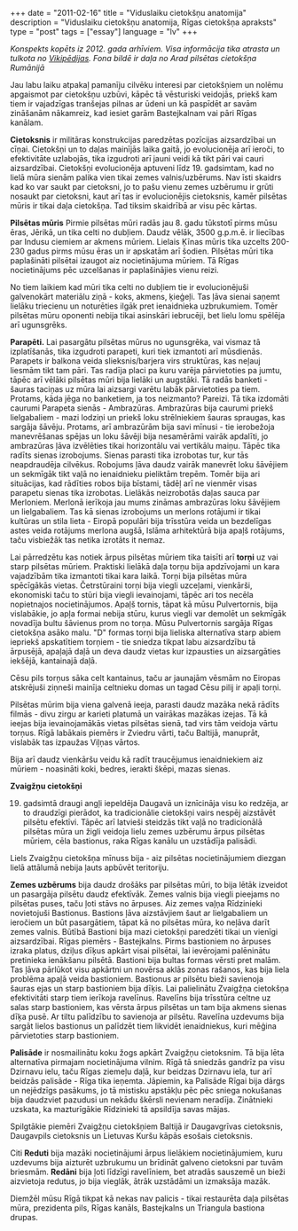 +++
date        = "2011-02-16"
title       = "Viduslaiku cietokšņu anatomija"
description = "Viduslaiku cietokšņu anatomija, Rīgas cietokšņa apraksts"
type        = "post"
tags        = ["essay"]
language    = "lv"
+++

*Konspekts kopēts iz 2012. gada arhīviem. Visa informācija tika atrasta un tulkota no [Vikipēdijas](http://en.wikipedia.org/wiki/Fortress). Fona bildē ir daļa no Arad pilsētas cietokšņa Rumānijā*

Jau labu laiku atpakaļ pamanīju cilvēku interesi par cietokšņiem un nolēmu apgaismot par cietokšņu uzbūvi, kāpēc tā vēsturiski veidojās, priekš kam tiem ir vajadzīgas tranšejas pilnas ar ūdeni un kā paspīdēt ar savām zināšanām nākamreiz, kad iesiet garām Bastejkalnam vai pāri Rīgas kanālam.

**Cietoksnis** ir militāras konstrukcijas paredzētas pozīcijas aizsardzībai un cīņai. Cietokšņi un to daļas mainījās laika gaitā, jo evolucionēja arī ieroči, to efektivitāte uzlabojās, tika izgudroti arī jauni veidi kā tikt pāri vai cauri aizsardzībai. Cietokšņi evolucionēja aptuveni līdz 19. gadsimtam, kad no lielā mūra sienām palika vien tikai zemes valnis/uzbērums. Nav īsti skaidrs kad ko var saukt par cietoksni, jo to pašu vienu zemes uzbērumu ir grūti nosaukt par cietoksni, kaut arī tas ir evolucionējis cietoksnis, kamēr pilsētas mūris ir tikai daļa cietokšņa. Tad tiksim skaidrībā ar visu pēc kārtas.


**Pilsētas mūris**
Pirmie pilsētas mūri radās jau 8. gadu tūkstotī pirms mūsu ēras, Jērikā, un tika celti no dubļiem. Daudz vēlāk, 3500 g.p.m.ē. ir liecības par Indusu ciemiem ar akmens mūriem. Lielais Ķīnas mūris tika uzcelts 200-230 gadus pirms mūsu ēras un ir apskatām arī šodien. Pilsētas mūri tika paplašināti pilsētai izaugot aiz nocietinājuma mūriem. Tā Rīgas nocietinājums pēc uzcelšanas ir paplašinājies vienu reizi.

No tiem laikiem kad mūri tika celti no dubļiem tie ir evolucionējuši galvenokārt materiālu ziņā - koks, akmens, ķieģeļi. Tas ļāva sienai saņemt lielāku triecienu un noturēties ilgāk pret ienaidnieka uzbrukumiem. Tomēr pilsētas mūru oponenti nebija tikai asinskāri iebrucēji, bet lielu lomu spēlēja arī ugunsgrēks.

**Parapēti.** Lai pasargātu pilsētas mūrus no ugunsgrēka, vai vismaz tā izplatīšanās, tika izgudroti parapeti, kuri tiek izmantoti arī mūsdienās. Parapets ir balkona veida slieksnis/barjera virs struktūras, kas neļauj liesmām tikt tam pāri. Tas radīja placi pa kuru varēja pārvietoties pa jumtu, tāpēc arī vēlāki pilsētas mūri bija lielāki un augstāki. Tā radās banketi - šauras taciņas uz mūra lai aizsargi varētu labāk pārvietoties pa tiem.
Protams, kāda jēga no banketiem, ja tos neizmanto? Pareizi. Tā tika izdomāti caurumi Parapeta sienās - Ambrazūras. Ambrazūras bija caurumi priekš lielgabaliem - mazi lodziņi un priekš loku strēlniekiem šauras spraugas, kas sargāja šāvēju. Protams, arī ambrazūrām bija savi mīnusi - tie ierobežoja manevrēšanas spējas un loku šāvēji bija nesamērāmi vairāk apdalīti, jo ambrazūras ļāva izvēlēties tikai horizontālu vai vertikālu maiņu. Tāpēc tika radīts sienas izrobojums. Sienas parasti tika izrobotas tur, kur tās neapdraudēja cilvēkus. Robojums ļāva daudz vairāk manevrēt loku šāvējiem un sekmīgāk tikt vaļā no ienaidnieku pieliktām trepēm. Tomēr bija ari situācijas, kad rādīties robos bija bīstami, tādēļ arī ne vienmēr visas parapetu sienas tika izrobotas. Lielākās neizrobotās daļas sauca par Merloniem. Merlonā ierīkoja jau mums zināmas ambrazūras loku šāvējiem un lielgabaliem. Tas kā sienas izrobojums un merlons rotājumi ir tikai kultūras un stila lieta - Eiropā populāri bija trīsstūra veida un bezdelīgas astes veida rotājums merlona augšā, Islāma arhitektūrā bija apaļš rotājums, taču visbiežāk tas netika izrotāts it nemaz.

Lai pārredzētu kas notiek ārpus pilsētas mūriem tika taisīti arī **torņi** uz vai starp pilsētas mūriem. Praktiski lielākā daļa torņu bija apdzīvojami un kara vajadzībām tika izmantoti tikai kara laikā. Torņi bija pilsētas mūra spēcīgākās vietas.
Četrstūraini torņi bija viegli uzceļami, vienkārši, ekonomiski taču to stūri bija viegli ievainojami, tāpēc ari tos necēla nopietnajos nocietinājumos.
Apaļš tornis, tāpat kā mūsu Pulvertornis, bija vislabākie, jo apļa formai nebija stūru, kurus viegli var demolēt un sekmīgāk novadīja bultu šāvienus prom no torņa. Mūsu Pulvertornis sargāja Rīgas cietokšņa asāko malu.
"D" formas torņi bija lieliska alternatīva starp abiem iepriekš apskatītiem torņiem - tie sniedza tikpat labu aizsardzību tā ārpusējā, apaļajā daļā un deva daudz vietas kur izpausties un aizsargāties iekšējā, kantainajā daļā.

Cēsu pils torņus sāka celt kantainus, taču ar jaunajām vēsmām no Eiropas atskrējuši ziņneši mainīja celtnieku domas un tagad Cēsu pilij ir apaļi torņi.

Pilsētas mūrim bija viena galvenā ieeja, parasti daudz mazāka nekā rādīts filmās - divu zirgu ar karieti platumā un vairākas mazākas izejas. Tā kā ieejas bija ievainojamākās vietas pilsētas sienā, tad virs tām veidoja vārtu torņus. Rīgā labākais piemērs ir Zviedru vārti, taču Baltijā, manuprāt, vislabāk tas izpaužas Viļņas vārtos.


Bija arī daudz vienkāršu veidu kā radīt traucējumus ienaidniekiem aiz mūriem - noasināti koki, bedres, ierakti škēpi, mazas sienas.

**Zvaigžņu cietokšņi**

19. gadsimtā draugi angļi iepeldēja Daugavā un iznīcināja visu ko redzēja, ar to draudzīgi pierādot, ka tradicionālie cietokšņi vairs nespēj aizstāvēt pilsētu efektīvi. Tāpēc arī latvieši steidzās tikt vaļā no tradicionālā pilsētas mūra un žigli veidoja lielu zemes uzbērumu ārpus pilsētas mūriem, cēla bastionus, raka Rīgas kanālu un uzstādīja palisādi.

Liels Zvaigžņu cietokšņa mīnuss bija - aiz pilsētas nocietinājumiem diezgan lielā attālumā nebija ļauts apbūvēt teritoriju.

**Zemes uzbērums** bija daudz drošāks par pilsētas mūri, to bija lētāk izveidot un pasargāja pilsētu daudz efektīvāk. Zemes valnis bija viegli pieejams no pilsētas puses, taču ļoti stāvs no ārpuses. Aiz zemes vaļņa Rīdzinieki novietojuši Bastionus.
Bastions ļāva aizstāvjiem šaut ar lielgabaliem un ieročiem un būt pasargātiem, tāpat kā no pilsētas mūra, ko neļāva darīt zemes valnis. Būtībā Bastioni bija mazi cietokšņi paredzēti tikai un vienīgi aizsardzībai. Rīgas piemērs - Bastejkalns. Pirms bastioniem no ārpuses izraka platus, dziļus dīķus apkārt visai pilsētai, lai ievērojami palēninātu pretinieka ienākšanu pilsētā. Bastioni bija bultas formas vērsti pret malām. Tas ļāva pārlūkot visu apkārtni un novērsa aklās zonas rašanos, kas bija liela problēma apaļā veida bastioniem. Bastionus ar pilsētu bieži savienoja šauras ejas un starp bastioniem bija dīķis. Lai palielinātu Zvaigžņa cietokšņa efektivitāti starp tiem ierīkoja ravelīnus.
Ravelīns bija trīsstūra celtne uz salas starp bastioniem, kas vērsta ārpus pilsētas un tam bija akmens sienas dīķa pusē. Ar tiltu palīdzību to savienoja ar pilsētu. Ravelīna uzdevums bija sargāt lielos bastionus un palīdzēt tiem likvidēt ienaidniekus, kuri mēģina pārvietoties starp bastioniem.

**Palisāde** ir nosmailinātu koku žogs apkārt Zvaigžņu cietoksnim. Tā bija lēta alternatīva pirmajam nocietinājuma vilnim. Rīgā tā sniedzās gandrīz pa visu Dzirnavu ielu, taču Rīgas ziemeļu daļā, kur beidzas Dzirnavu iela, tur arī beidzās palisāde - Rīga tika ieņemta. Jāpiemin, ka Palisāde Rīgai bija dārgs un nejēdzīgs pasākums, jo tā mistisku apstākļu pēc pēc sniega nokušanas bija daudzviet pazudusi un nekādu škērsli nevienam neradīja. Zinātnieki uzskata, ka mazturīgākie Rīdzinieki tā apsildīja savas mājas.

Spilgtākie piemēri Zvaigžņu cietokšņiem Baltijā ir Daugavgrīvas cietoksnis, Daugavpils cietoksnis un Lietuvas Kuršu kāpās esošais cietoksnis.

Citi
**Reduti** bija mazāki nocietinājumi ārpus lielākiem nocietinājumiem, kuru uzdevums bija aizturēt uzbrukumu un brīdināt galveno cietoksni par tuvām briesmām.
**Redāni** bija ļoti līdzīgi ravelīniem, bet atradās sauszemē un bieži aizvietoja redutus, jo bija vieglāk, ātrāk uzstādāmi un izmaksāja mazāk.

Diemžēl mūsu Rīgā tikpat kā nekas nav palicis - tikai restaurēta daļa pilsētas mūra, prezidenta pils, Rīgas kanāls, Bastejkalns un Triangula bastiona drupas.
